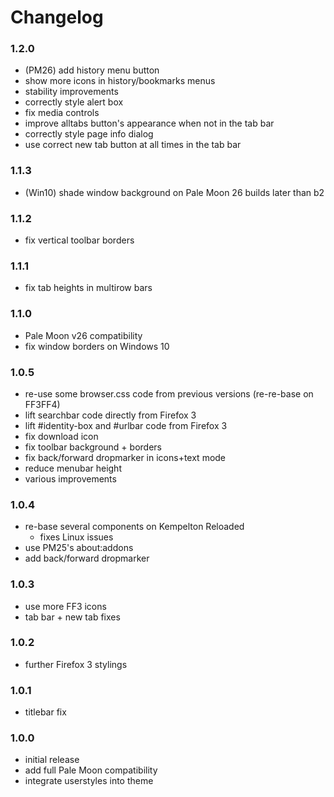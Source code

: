 # Changelog

### 1.2.0
- (PM26) add history menu button
- show more icons in history/bookmarks menus
- stability improvements
- correctly style alert box
- fix media controls
- improve alltabs button's appearance when not in the tab bar
- correctly style page info dialog
- use correct new tab button at all times in the tab bar

### 1.1.3
- (Win10) shade window background on Pale Moon 26 builds later than b2

### 1.1.2
- fix vertical toolbar borders

### 1.1.1
- fix tab heights in multirow bars

### 1.1.0
- Pale Moon v26 compatibility
- fix window borders on Windows 10

### 1.0.5
- re-use some browser.css code from previous versions (re-re-base on FF3FF4)
- lift searchbar code directly from Firefox 3
- lift #identity-box and #urlbar code from Firefox 3
- fix download icon
- fix toolbar background + borders
- fix back/forward dropmarker in icons+text mode
- reduce menubar height
- various improvements

### 1.0.4
- re-base several components on Kempelton Reloaded
  - fixes Linux issues
- use PM25's about:addons
- add back/forward dropmarker

### 1.0.3
- use more FF3 icons
- tab bar + new tab fixes

### 1.0.2
- further Firefox 3 stylings

### 1.0.1
- titlebar fix

### 1.0.0
- initial release
- add full Pale Moon compatibility
- integrate userstyles into theme